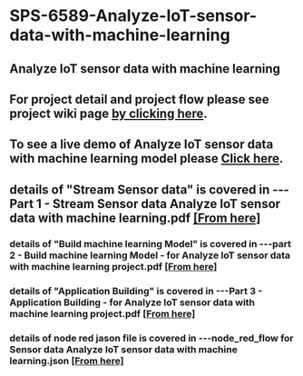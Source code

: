 # SPS-6589-Analyze-IoT-sensor-data-with-machine-learning
## Analyze IoT sensor data with machine learning

## For project detail and project flow please see project wiki page [by clicking here](https://github.com/SmartPracticeschool/SPS-6589-Analyze-IoT-sensor-data-with-machine-learning/wiki). 



## To see a live demo of Analyze IoT sensor data with machine learning model please [Click here](https://node-red-gpayq-2020-10-01.mybluemix.net/ui). 

## details of "Stream Sensor data" is covered in ---Part 1 - Stream Sensor data Analyze IoT sensor data with machine learning.pdf  [[From here]](https://github.com/SmartPracticeschool/SPS-6589-Analyze-IoT-sensor-data-with-machine-learning/blob/main/part%201%20Streaming%20sensor%20data-%20%20for%20Analyze%20IoT%20sensor%20data%20with%20machine%20learning%20%20project.pdf)

### details of "Build machine learning Model" is covered in ---part 2 - Build machine learning Model - for Analyze IoT sensor data with machine learning project.pdf [[From here]](https://github.com/SmartPracticeschool/SPS-6589-Analyze-IoT-sensor-data-with-machine-learning/blob/main/part%202%20Build%20machine%20learning%20Model%20%20-%20%20for%20Analyze%20IoT%20sensor%20data%20with%20machine%20learning%20%20project.pdf)

### details of "Application Building" is covered in ---Part 3 - Application Building - for Analyze IoT sensor data with machine learning project.pdf  [[From here]](https://github.com/SmartPracticeschool/SPS-6589-Analyze-IoT-sensor-data-with-machine-learning/blob/main/Part%203%20-%20Application%20Building%20-%20%20for%20Analyze%20IoT%20sensor%20data%20with%20machine%20learning%20%20project.pdf)

### details of node red jason file is covered in ---node_red_flow for Sensor data Analyze IoT sensor data with machine learning.json [[From here]](https://github.com/SmartPracticeschool/SPS-6589-Analyze-IoT-sensor-data-with-machine-learning/blob/main/node_red_flow%20for%20Sensor%20data%20Analyze%20IoT%20sensor%20data%20with%20machine%20learning.json)

